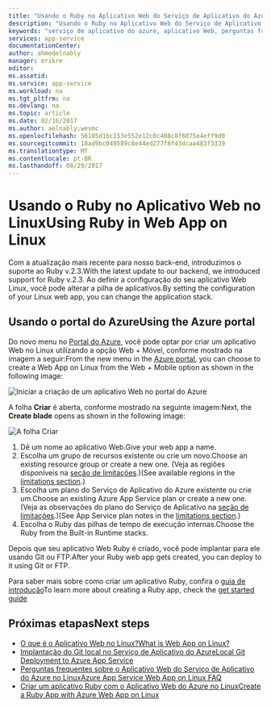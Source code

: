 ```yaml
---
title: "Usando o Ruby no Aplicativo Web do Serviço de Aplicativo do Azure no Linux | Microsoft Docs"
description: "Usando o Ruby no Aplicativo Web do Serviço de Aplicativo do Azure no Linux."
keywords: "serviço de aplicativo do azure, aplicativo Web, perguntas frequentes, linux, oss, ruby"
services: app-service
documentationCenter: 
author: ahmedelnably
manager: erikre
editor: 
ms.assetid: 
ms.service: app-service
ms.workload: na
ms.tgt_pltfrm: na
ms.devlang: na
ms.topic: article
ms.date: 02/16/2017
ms.author: aelnably;wesmc
ms.openlocfilehash: 56105d1bc153e552e12c0c408c8f6075e4eff9d0
ms.sourcegitcommit: 18ad9bc049589c8e44ed277f8f43dcaa483f3339
ms.translationtype: MT
ms.contentlocale: pt-BR
ms.lasthandoff: 08/29/2017
---
```

# <a name="using-ruby-in-web-app-on-linux"></a><span data-ttu-id="cb3b5-104">Usando o Ruby no Aplicativo Web no Linux</span><span class="sxs-lookup"><span data-stu-id="cb3b5-104">Using Ruby in Web App on Linux</span></span> #

<span data-ttu-id="cb3b5-105">Com a atualização mais recente para nosso back-end, introduzimos o suporte ao Ruby v.2.3.</span><span class="sxs-lookup"><span data-stu-id="cb3b5-105">With the latest update to our backend, we introduced support for Ruby v.2.3.</span></span> <span data-ttu-id="cb3b5-106">Ao definir a configuração do seu aplicativo Web Linux, você pode alterar a pilha de aplicativos.</span><span class="sxs-lookup"><span data-stu-id="cb3b5-106">By setting the configuration of your Linux web app, you can change the application stack.</span></span>

## <a name="using-the-azure-portal"></a><span data-ttu-id="cb3b5-107">Usando o portal do Azure</span><span class="sxs-lookup"><span data-stu-id="cb3b5-107">Using the Azure portal</span></span> ##

<span data-ttu-id="cb3b5-108">Do novo menu no [Portal do Azure](https://portal.azure.com), você pode optar por criar um aplicativo Web no Linux utilizando a opção Web + Móvel, conforme mostrado na imagem a seguir:</span><span class="sxs-lookup"><span data-stu-id="cb3b5-108">From the new menu in the [Azure portal](https://portal.azure.com), you can choose to create a Web App on Linux from the Web + Mobile option as shown in the following image:</span></span>

![Iniciar a criação de um aplicativo Web no portal do Azure][1]

<span data-ttu-id="cb3b5-110">A folha **Criar** é aberta, conforme mostrado na seguinte imagem:</span><span class="sxs-lookup"><span data-stu-id="cb3b5-110">Next, the **Create blade** opens as shown in the following image:</span></span>

![A folha Criar][2]

1. <span data-ttu-id="cb3b5-112">Dê um nome ao aplicativo Web.</span><span class="sxs-lookup"><span data-stu-id="cb3b5-112">Give your web app a name.</span></span>
2. <span data-ttu-id="cb3b5-113">Escolha um grupo de recursos existente ou crie um novo.</span><span class="sxs-lookup"><span data-stu-id="cb3b5-113">Choose an existing resource group or create a new one.</span></span> <span data-ttu-id="cb3b5-114">(Veja as regiões disponíveis na [seção de limitações](app-service-linux-intro.md).)</span><span class="sxs-lookup"><span data-stu-id="cb3b5-114">(See available regions in the [limitations section](app-service-linux-intro.md).)</span></span>
3. <span data-ttu-id="cb3b5-115">Escolha um plano do Serviço de Aplicativo do Azure existente ou crie um.</span><span class="sxs-lookup"><span data-stu-id="cb3b5-115">Choose an existing Azure App Service plan or create a new one.</span></span> <span data-ttu-id="cb3b5-116">(Veja as observações do plano do Serviço de Aplicativo na [seção de limitações](app-service-linux-intro.md).)</span><span class="sxs-lookup"><span data-stu-id="cb3b5-116">(See App Service plan notes in the [limitations section](app-service-linux-intro.md).)</span></span>
4. <span data-ttu-id="cb3b5-117">Escolha o Ruby das pilhas de tempo de execução internas.</span><span class="sxs-lookup"><span data-stu-id="cb3b5-117">Choose the Ruby from the Built-in Runtime stacks.</span></span>

<span data-ttu-id="cb3b5-118">Depois que seu aplicativo Web Ruby é criado, você pode implantar para ele usando Git ou FTP.</span><span class="sxs-lookup"><span data-stu-id="cb3b5-118">After your Ruby web app gets created, you can deploy to it using Git or FTP.</span></span>

<span data-ttu-id="cb3b5-119">Para saber mais sobre como criar um aplicativo Ruby, confira o [guia de introdução](app-service-linux-ruby-get-started.md)</span><span class="sxs-lookup"><span data-stu-id="cb3b5-119">To learn more about creating a Ruby app, check the [get started guide](app-service-linux-ruby-get-started.md)</span></span>

## <a name="next-steps"></a><span data-ttu-id="cb3b5-120">Próximas etapas</span><span class="sxs-lookup"><span data-stu-id="cb3b5-120">Next steps</span></span>
* [<span data-ttu-id="cb3b5-121">O que é o Aplicativo Web no Linux?</span><span class="sxs-lookup"><span data-stu-id="cb3b5-121">What is Web App on Linux?</span></span>](app-service-linux-intro.md)
* [<span data-ttu-id="cb3b5-122">Implantação do Git local no Serviço de Aplicativo do Azure</span><span class="sxs-lookup"><span data-stu-id="cb3b5-122">Local Git Deployment to Azure App Service</span></span>](app-service-deploy-local-git.md)
* [<span data-ttu-id="cb3b5-123">Perguntas frequentes sobre o Aplicativo Web do Serviço de Aplicativo do Azure no Linux</span><span class="sxs-lookup"><span data-stu-id="cb3b5-123">Azure App Service Web App on Linux FAQ</span></span>](app-service-linux-faq.md)
* [<span data-ttu-id="cb3b5-124">Criar um aplicativo Ruby com o Aplicativo Web do Azure no Linux</span><span class="sxs-lookup"><span data-stu-id="cb3b5-124">Create a Ruby App with Azure Web App on Linux</span></span>](app-service-linux-ruby-get-started.md)

<!--Image references-->
[1]: ./media/app-service-linux-using-ruby/New-Linux.png
[2]: ./media/app-service-linux-using-ruby/Ruby-UX.png